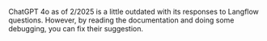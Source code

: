 ChatGPT 4o as of 2/2025 is a little outdated with its responses to Langflow questions. However, by reading the documentation and doing some debugging, you can fix their suggestion. 